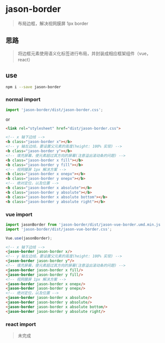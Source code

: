 # jason-border
> 布局边框，解决视网膜屏 1px border

## 思路
> 将边框元素使用语义化标签进行布局，并封装成相应框架组件（vue，react）

## use

```bash
npm i --save jason-border
```

### normal import

```javascript
import 'jason-border/dist/jason-border.css';
```

or

```html
<link rel="stylesheet" href="dist/jason-border.css">
```

```html
<!-- x 轴下边线 -->
<b class="jason-border x"></b>
<!-- y 轴左边线，要设置父元素的高度(height: 100% 实现) -->
<b class="jason-border y"></b>
<!-- 填充屏幕，使元素超过其方向的屏幕(注意溢出滚动条的问题) -->
<b class="jason-border x fill"></b>
<b class="jason-border y fill"></b>
<!-- 视网膜屏 1px 解决方案 -->
<b class="jason-border x onepx"></b>
<b class="jason-border y onepx"></b>
<!-- 绝对定位，以及位置 -->
<b class="jason-border x absolute"></b>
<b class="jason-border y absolute"></b>
<b class="jason-border x absolute bottom"></b>
<b class="jason-border y absolute right"></b>
```

### vue import

```javascript
import jasonBorder from 'jason-border/dist/jason-vue-border.umd.min.js';
import 'jason-border/dist/jason-vue-border.css';

Vue.use(jasonBorder);
```

```html
<!-- x 轴下边线 -->
<jason-border jason-border x/>
<!-- y 轴左边线，要设置父元素的高度(height: 100% 实现) -->
<jason-border jason-border y"/>
<!-- 填充屏幕，使元素超过其方向的屏幕(注意溢出滚动条的问题) -->
<jason-border jason-border x fill/>
<jason-border jason-border y fill/>
<!-- 视网膜屏 1px 解决方案 -->
<jason-border jason-border x onepx/>
<jason-border jason-border y onepx/>
<!-- 绝对定位，以及位置 -->
<jason-border jason-border x absolute/>
<jason-border jason-border y absolute/>
<jason-border jason-border x absolute bottom/>
<jason-border jason-border y absolute right/>
```

### react import
> 未完成